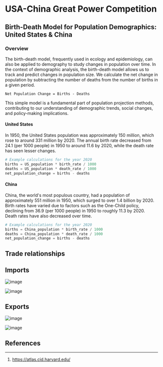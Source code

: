 # USA-China Great Power Competition

## Birth-Death Model for Population Demographics: United States & China

### Overview

The birth-death model, frequently used in ecology and epidemiology, can also be applied to demography to study changes in population over time. In the context of demographic analysis, the birth-death model allows us to track and predict changes in population size. We calculate the net change in population by subtracting the number of deaths from the number of births in a given period.

```
Net Population Change = Births - Deaths
```

This simple model is a fundamental part of population projection methods, contributing to our understanding of demographic trends, social changes, and policy-making implications.

#### United States

In 1950, the United States population was approximately 150 million, which rose to around 331 million by 2020. The annual birth rate decreased from 24.1 (per 1000 people) in 1950 to around 11.6 by 2020, while the death rate has seen lesser changes.

```python
# Example calculations for the year 2020
births = US_population * birth_rate / 1000
deaths = US_population * death_rate / 1000
net_population_change = births - deaths
```

#### China

China, the world's most populous country, had a population of approximately 551 million in 1950, which surged to over 1.4 billion by 2020. Birth rates have varied due to factors such as the One-Child policy, declining from 36.9 (per 1000 people) in 1950 to roughly 11.3 by 2020. Death rates have also decreased over time.

```python
# Example calculations for the year 2020
births = China_population * birth_rate / 1000
deaths = China_population * death_rate / 1000
net_population_change = births - deaths
```
**Trade relationships**
----------------------

**Imports**
-----------

![image](https://user-images.githubusercontent.com/13305262/231326784-68aa4684-0841-43e4-a0ae-49e485eff4c9.png)


![image](https://user-images.githubusercontent.com/13305262/231327133-402ab1f8-7bf7-4aa5-9642-2944e22aad09.png)

**Exports**
-----------

![image](https://user-images.githubusercontent.com/13305262/231329056-a465b243-d92c-473f-a877-d3b02bb3652a.png)

![image](https://user-images.githubusercontent.com/13305262/231329260-877b3c33-93d5-4035-bd70-be99c07bbc80.png)

## References
-------------
1. https://atlas.cid.harvard.edu/
